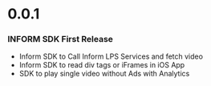 # 0.0.1
### INFORM SDK First Release
* Inform SDK to Call Inform LPS Services and fetch video
* Inform SDK to read div tags or iFrames in iOS App
* SDK to play single video without Ads with Analytics
